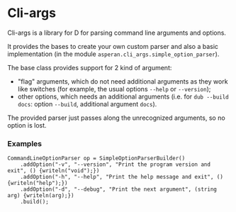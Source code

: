 # Cli-args

Cli-args is a library for D for parsing command line arguments and options.

It provides the bases to create your own custom parser and also a basic implementation (in the module `asperan.cli_args.simple_option_parser`).

The base class provides support for 2 kind of argument:
- "flag" arguments, which do not need additional arguments as they work like switches (for example, the usual options `--help` or `--version`);
- other options, which needs an additional arguments (i.e. for `dub --build docs`: option `--build`, additional argument `docs`).

The provided parser just passes along the unrecognized arguments, so no option is lost.

### Examples
```
CommandLineOptionParser op = SimpleOptionParserBuilder()
	.addOption("-v", "--version", "Print the program version and exit", () {writeln("void");})
	.addOption("-h", "--help", "Print the help message and exit", () {writeln("help");})
	.addOption("-d", "--debug", "Print the next argument", (string arg) {writeln(arg);})
	.build();
```
